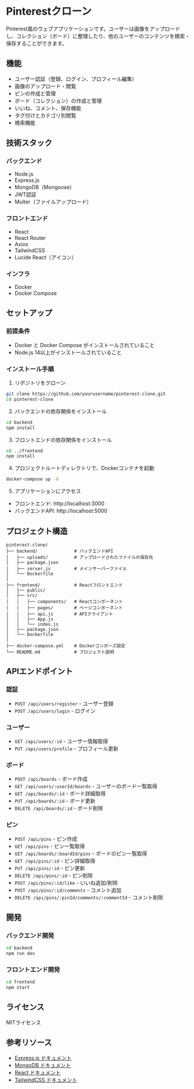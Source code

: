# Pinterestクローン

Pinterest風のウェブアプリケーションです。ユーザーは画像をアップロードし、コレクション（ボード）に整理したり、他のユーザーのコンテンツを検索・保存することができます。

## 機能

- ユーザー認証（登録、ログイン、プロフィール編集）
- 画像のアップロード・閲覧
- ピンの作成と管理
- ボード（コレクション）の作成と管理
- いいね、コメント、保存機能
- タグ付けとカテゴリ別閲覧
- 検索機能

## 技術スタック

### バックエンド
- Node.js
- Express.js
- MongoDB（Mongoose）
- JWT認証
- Multer（ファイルアップロード）

### フロントエンド
- React
- React Router
- Axios
- TailwindCSS
- Lucide React（アイコン）

### インフラ
- Docker
- Docker Compose

## セットアップ

### 前提条件
- Docker と Docker Compose がインストールされていること
- Node.js 14以上がインストールされていること

### インストール手順

1. リポジトリをクローン
```bash
git clone https://github.com/yourusername/pinterest-clone.git
cd pinterest-clone
```

2. バックエンドの依存関係をインストール
```bash
cd backend
npm install
```

3. フロントエンドの依存関係をインストール
```bash
cd ../frontend
npm install
```

4. プロジェクトルートディレクトリで、Dockerコンテナを起動
```bash
docker-compose up -d
```

5. アプリケーションにアクセス
- フロントエンド: http://localhost:3000
- バックエンドAPI: http://localhost:5000

## プロジェクト構造

```
pinterest-clone/
├── backend/              # バックエンドAPI
│   ├── uploads/          # アップロードされたファイルの保存先
│   ├── package.json
│   ├── server.js         # メインサーバーファイル
│   └── Dockerfile
│
├── frontend/             # Reactフロントエンド
│   ├── public/
│   ├── src/
│   │   ├── components/   # Reactコンポーネント
│   │   ├── pages/        # ページコンポーネント
│   │   ├── api.js        # APIクライアント
│   │   ├── App.js
│   │   └── index.js
│   ├── package.json
│   └── Dockerfile
│
├── docker-compose.yml    # Dockerコンポーズ設定
└── README.md             # プロジェクト説明
```

## APIエンドポイント

### 認証
- `POST /api/users/register` - ユーザー登録
- `POST /api/users/login` - ログイン

### ユーザー
- `GET /api/users/:id` - ユーザー情報取得
- `PUT /api/users/profile` - プロフィール更新

### ボード
- `POST /api/boards` - ボード作成
- `GET /api/users/:userId/boards` - ユーザーのボード一覧取得
- `GET /api/boards/:id` - ボード詳細取得
- `PUT /api/boards/:id` - ボード更新
- `DELETE /api/boards/:id` - ボード削除

### ピン
- `POST /api/pins` - ピン作成
- `GET /api/pins` - ピン一覧取得
- `GET /api/boards/:boardId/pins` - ボードのピン一覧取得
- `GET /api/pins/:id` - ピン詳細取得
- `PUT /api/pins/:id` - ピン更新
- `DELETE /api/pins/:id` - ピン削除
- `POST /api/pins/:id/like` - いいね追加/削除
- `POST /api/pins/:id/comments` - コメント追加
- `DELETE /api/pins/:pinId/comments/:commentId` - コメント削除

## 開発

### バックエンド開発
```bash
cd backend
npm run dev
```

### フロントエンド開発
```bash
cd frontend
npm start
```

## ライセンス

MITライセンス

## 参考リソース

- [Express.js ドキュメント](https://expressjs.com/)
- [MongoDB ドキュメント](https://docs.mongodb.com/)
- [React ドキュメント](https://reactjs.org/docs/getting-started.html)
- [TailwindCSS ドキュメント](https://tailwindcss.com/docs)